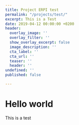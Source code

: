 ```yaml
---
title: Project ERPI test
permalink: "/projects/test/"
excerpt: This is a Test
date: 2019-04-12 00:00:00 +0200
header:
  overlay_image: ''
  overlay_filter: ''
  show_overlay_excerpt: false
  image_description: ''
  cta_label: ''
  cta_url: ''
  teaser: ''
  header: ''
undefined: ''
published: false

---
```

# Hello world

This is a test